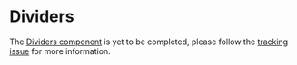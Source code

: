 # Dividers

The [Dividers component](https://material.io/go/design-dividers) is yet to be completed, please follow the [tracking issue](https://www.pivotaltracker.com/epic/show/3954818) for more information.

